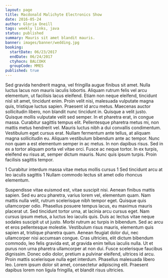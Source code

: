 ```yaml
---
layout: page
title: Macdonald Malichyte Electronics Show
date: 2016-05-24
author: Gloria Oneill
tags: weekly links, java
status: published
summary: Mauris sit amet blandit mauris.
banner: images/banner/wedding.jpg
booking:
  startDate: 06/23/2017
  endDate: 06/24/2017
  ctyhocn: BALCOHX
  groupCode: MMES
published: true
---
```

Sed gravida hendrerit magna, vel fringilla augue finibus sit amet. Nulla luctus lacus non mauris iaculis lobortis. Aliquam rutrum felis vel arcu elementum, ut facilisis lacus eleifend. Etiam non neque eleifend, tincidunt nisl sit amet, tincidunt enim. Proin velit nisi, malesuada vulputate magna quis, tristique luctus sapien. Praesent id arcu metus. Maecenas auctor sollicitudin libero, non blandit nunc tincidunt in. Quisque a velit justo. Quisque mollis vulputate velit sed semper. In et pharetra erat, in congue massa. Curabitur sagittis tempus elit. Pellentesque pharetra metus mi, non mattis metus hendrerit vel. Mauris luctus nibh a dui convallis condimentum. Vestibulum eget cursus erat. Nullam fermentum ante tellus, at aliquam magna sollicitudin eu. Aliquam vestibulum bibendum ante ac tempor.
Nunc non quam a est elementum semper in ac metus. In non dapibus risus. Sed in ex a tortor aliquam porta vel vitae orci. Fusce ac neque tortor. In ex turpis, eleifend eu risus at, semper dictum mauris. Nunc quis ipsum turpis. Proin facilisis sagittis tempor.

1 Curabitur interdum massa vitae metus mollis cursus
1 Sed tincidunt arcu at leo iaculis sagittis
1 Nullam commodo lectus sit amet odio rhoncus elementum.

Suspendisse vitae euismod est, vitae suscipit nisi. Aenean finibus mattis sapien. Sed eu arcu pharetra, varius lorem vel, elementum quam. Nam mattis nulla velit, rutrum scelerisque nibh tempor eget. Quisque quis ullamcorper odio. Phasellus posuere tempus lacus, eu maximus mauris placerat ut. Sed tincidunt tortor urna, at lacinia arcu cursus eget. Nam cursus ipsum metus, a luctus leo iaculis quis. Duis ac lectus vitae neque sodales suscipit ut ut justo. Morbi rutrum ac turpis in bibendum. Sed ac arcu et eros pellentesque molestie. Vestibulum risus mauris, elementum quis sapien at, tristique pharetra quam.
Aenean feugiat dolor dui, nec ullamcorper nisi accumsan congue. Cras ultricies, elit dictum bibendum commodo, leo felis gravida est, at gravida enim tellus iaculis nulla. Ut et purus non urna pharetra ullamcorper at non dui. Fusce scelerisque faucibus dignissim. Donec odio dolor, pretium a pulvinar eleifend, ultrices id arcu. Proin mattis scelerisque nulla eget interdum. Phasellus malesuada libero leo. Lorem ipsum dolor sit amet, consectetur adipiscing elit. Praesent dapibus lorem non ligula fringilla, et blandit risus ultricies.

